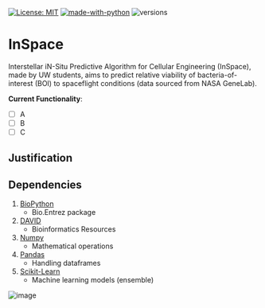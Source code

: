 [![License: MIT](https://img.shields.io/badge/license-MIT-green.svg)](https://opensource.org/licenses/MIT)
[![made-with-python](https://img.shields.io/badge/Made%20with-Python-1f425f.svg)](https://www.python.org/)
![versions](https://img.shields.io/pypi/pyversions/pybadges.svg)

# InSpace
Interstellar iN-Situ Predictive Algorithm for Cellular Engineering (InSpace), made by UW students, aims to predict relative viability of bacteria-of-interest (BOI) to spaceflight conditions (data sourced from NASA GeneLab).

__Current Functionality__:
- [ ] A
- [ ] B
- [ ] C

## Justification


## Dependencies
1. [BioPython](https://anaconda.org/bioconda/biopython)
	- Bio.Entrez package
2. [DAVID](https://david.ncifcrf.gov/content.jsp?file=release.html)
	- Bioinformatics Resources
4. [Numpy](https://anaconda.org/anaconda/numpy)
	- Mathematical operations
5. [Pandas](https://anaconda.org/anaconda/pandas)
	- Handling dataframes
6. [Scikit-Learn](https://anaconda.org/anaconda/scikit-learn)
	- Machine learning models (ensemble)






![image](https://user-images.githubusercontent.com/41084770/108634409-4df2af80-742e-11eb-85bc-301c1cf7c210.png)
